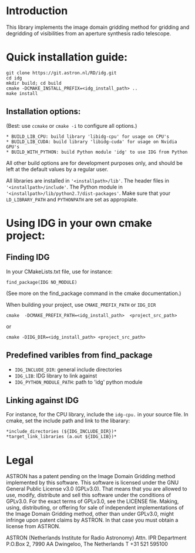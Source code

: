 # Introduction
This library implements the image domain gridding method for gridding and degridding of visibilities from an aperture synthesis radio telescope.

# Quick installation guide:
```
git clone https://git.astron.nl/RD/idg.git
cd idg
mkdir build; cd build
cmake -DCMAKE_INSTALL_PREFIX=<idg_install_path> ..
make install
```

## Installation options:
(Best: use `ccmake` or `cmake -i` to configure all options.)
```
* BUILD_LIB_CPU: build library 'libidg-cpu' for usage on CPU's
* BUILD_LIB_CUDA: build library 'libidg-cuda' for usage on Nvidia GPU's
* BUILD_WITH_PYTHON: build Python module 'idg' to use IDG from Python
```
All other build options are for development purposes only, and should be
left at the default values by a regular user.

All libraries are installed in `'<installpath>/lib'`. The header files in
`'<installpath>/include'`. The Python module in
`'<installpath>/lib/python2.7/dist-packages'`. Make sure that your
`LD_LIBRARY_PATH` and `PYTHONPATH` are set as appropiate.


# Using IDG in your own cmake project:

## Finding IDG

In your CMakeLists.txt file, use for instance:

`find_package(IDG NO_MODULE)`

(See more on the find_package command in the cmake documentation.)

When building your project, use `CMAKE_PREFIX_PATH` or `IDG_DIR`

`cmake  -DCMAKE_PREFIX_PATH=<idg_install_path>  <project_src_path>`

or

`cmake -DIDG_DIR=<idg_install_path> <project_src_path>`

## Predefined varibles from find_package

*  `IDG_INCLUDE_DIR`: general include directories
*  `IDG_LIB`: IDG library to link against
*  `IDG_PYTHON_MODULE_PATH`: path to 'idg' python module

## Linking against IDG

For instance, for the CPU library, include the `idg-cpu.` in your source file. In cmake, set the include path and link to the libarary:
```
*include_directories (${IDG_INCLUDE_DIR})*
*target_link_libraries (a.out ${IDG_LIB})*
```
# Legal
ASTRON has a patent pending on the Image Domain Gridding method implemented by
this software.  This software is licensed under the GNU General Public License
v3.0 (GPLv3.0).  That means that you are allowed to use, modify, distribute and
sell this software under the conditions of GPLv3.0. For the exact terms of
GPLv3.0, see the LICENSE file.  Making, using, distributing, or offering for
sale of independent implementations of the Image Domain Gridding method, other
than under GPLv3.0, might infringe upon patent claims by ASTRON. In that case
you must obtain a license from ASTRON.

ASTRON (Netherlands Institute for Radio Astronomy)
Attn. IPR Department
P.O.Box 2, 7990 AA Dwingeloo, The Netherlands
T +31 521 595100

